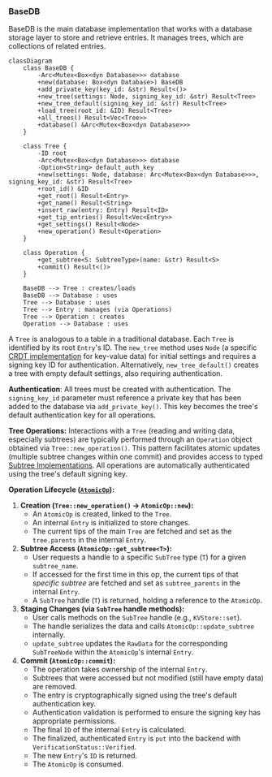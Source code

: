 ### BaseDB

BaseDB is the main database implementation that works with a database storage layer to store and retrieve entries. It manages trees, which are collections of related entries.

```mermaid
classDiagram
    class BaseDB {
        -Arc<Mutex<Box<dyn Database>>> database
        +new(database: Box<dyn Database>) BaseDB
        +add_private_key(key_id: &str) Result<()>
        +new_tree(settings: Node, signing_key_id: &str) Result<Tree>
        +new_tree_default(signing_key_id: &str) Result<Tree>
        +load_tree(root_id: &ID) Result<Tree>
        +all_trees() Result<Vec<Tree>>
        +database() &Arc<Mutex<Box<dyn Database>>>
    }

    class Tree {
        -ID root
        -Arc<Mutex<Box<dyn Database>>> database
        -Option<String> default_auth_key
        +new(settings: Node, database: Arc<Mutex<Box<dyn Database>>>, signing_key_id: &str) Result<Tree>
        +root_id() &ID
        +get_root() Result<Entry>
        +get_name() Result<String>
        +insert_raw(entry: Entry) Result<ID>
        +get_tip_entries() Result<Vec<Entry>>
        +get_settings() Result<Node>
        +new_operation() Result<Operation>
    }

    class Operation {
        +get_subtree<S: SubtreeType>(name: &str) Result<S>
        +commit() Result<()>
    }

    BaseDB --> Tree : creates/loads
    BaseDB --> Database : uses
    Tree --> Database : uses
    Tree --> Entry : manages (via Operations)
    Tree --> Operation : creates
    Operation --> Database : uses
```

A `Tree` is analogous to a table in a traditional database. Each `Tree` is identified by its root `Entry`'s ID. The `new_tree` method uses `Node` (a specific [CRDT implementation](crdt.md) for key-value data) for initial settings and requires a signing key ID for authentication. Alternatively, `new_tree_default()` creates a tree with empty default settings, also requiring authentication.

**Authentication**: All trees must be created with authentication. The `signing_key_id` parameter must reference a private key that has been added to the database via `add_private_key()`. This key becomes the tree's default authentication key for all operations.

**Tree Operations:** Interactions with a `Tree` (reading and writing data, especially subtrees) are typically performed through an `Operation` object obtained via `Tree::new_operation()`. This pattern facilitates atomic updates (multiple subtree changes within one commit) and provides access to typed [Subtree Implementations](subtrees.md). All operations are automatically authenticated using the tree's default signing key.

**Operation Lifecycle ([`AtomicOp`](../../src/atomicop.rs)):**

1.  **Creation (`Tree::new_operation()` -> `AtomicOp::new`):**
    - An `AtomicOp` is created, linked to the `Tree`.
    - An internal `Entry` is initialized to store changes.
    - The current tips of the main `Tree` are fetched and set as the `tree.parents` in the internal `Entry`.
2.  **Subtree Access (`AtomicOp::get_subtree<T>`):**
    - User requests a handle to a specific `SubTree` type (`T`) for a given `subtree_name`.
    - If accessed for the first time in this op, the current tips of that _specific subtree_ are fetched and set as `subtree_parents` in the internal `Entry`.
    - A `SubTree` handle (`T`) is returned, holding a reference to the `AtomicOp`.
3.  **Staging Changes (via `SubTree` handle methods):**
    - User calls methods on the `SubTree` handle (e.g., `KVStore::set`).
    - The handle serializes the data and calls `AtomicOp::update_subtree` internally.
    - `update_subtree` updates the `RawData` for the corresponding `SubTreeNode` within the `AtomicOp`'s internal `Entry`.
4.  **Commit (`AtomicOp::commit`):**
    - The operation takes ownership of the internal `Entry`.
    - Subtrees that were accessed but not modified (still have empty data) are removed.
    - The entry is cryptographically signed using the tree's default authentication key.
    - Authentication validation is performed to ensure the signing key has appropriate permissions.
    - The final `ID` of the internal `Entry` is calculated.
    - The finalized, authenticated `Entry` is `put` into the backend with `VerificationStatus::Verified`.
    - The new `Entry`'s `ID` is returned.
    - The `AtomicOp` is consumed.
